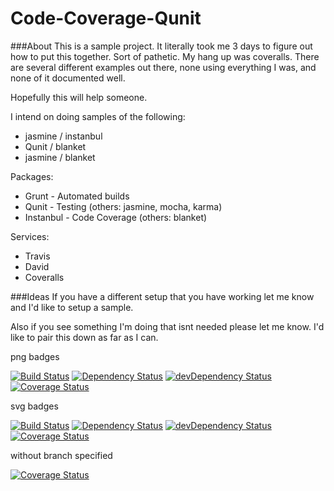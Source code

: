 Code-Coverage-Qunit
====================

###About
This is a sample project. It literally took me 3 days to figure out how to put this together. Sort of pathetic. My hang up was coveralls. 
There are several different examples out there, none using everything I was, and none of it documented well.

Hopefully this will help someone. 

I intend on doing samples of the following:
* jasmine / instanbul
* Qunit / blanket
* jasmine / blanket

Packages:
* Grunt		- Automated builds
* Qunit		- Testing (others: jasmine, mocha, karma)
* Instanbul - Code Coverage (others: blanket)

Services:
* Travis
* David
* Coveralls

###Ideas
If you have a different setup that you have working let me know and I'd like to setup a sample.

Also if you see something I'm doing that isnt needed please let me know. I'd like to pair this down as far as I can.

png badges

[![Build Status](https://travis-ci.org/thorst/Code-Coverage-Qunit.png?branch=master)](https://travis-ci.org/thorst/Code-Coverage-Qunit)
[![Dependency Status](https://david-dm.org/thorst/Code-Coverage-Qunit.png?theme=shields.io)](https://david-dm.org/thorst/Code-Coverage-Qunit)
[![devDependency Status](https://david-dm.org/thorst/Code-Coverage-Qunit/dev-status.png?theme=shields.io)](https://david-dm.org/thorst/Code-Coverage-Qunit#info=devDependencies)
[![Coverage Status](https://coveralls.io/repos/thorst/Code-Coverage-Qunit/badge.png?branch=master)](https://coveralls.io/r/thorst/Code-Coverage-Qunit?branch=master)

svg badges

[![Build Status](http://img.shields.io/travis/thorst/Code-Coverage-Qunit.svg)](https://travis-ci.org/thorst/Code-Coverage-Qunit?branch=master)
[![Dependency Status](https://david-dm.org/thorst/Code-Coverage-Qunit.svg?theme=shields.io)](https://david-dm.org/thorst/Code-Coverage-Qunit)
[![devDependency Status](https://david-dm.org/thorst/Code-Coverage-Qunit/dev-status.svg?theme=shields.io)](https://david-dm.org/thorst/Code-Coverage-Qunit#info=devDependencies)
[![Coverage Status](http://img.shields.io/coveralls/thorst/Code-Coverage-Qunit.svg)](https://coveralls.io/r/thorst/Code-Coverage-Qunit?branch=master)

without branch specified

[![Coverage Status](http://img.shields.io/coveralls/thorst/Code-Coverage-Qunit.svg)](https://coveralls.io/r/thorst/Code-Coverage-Qunit)
